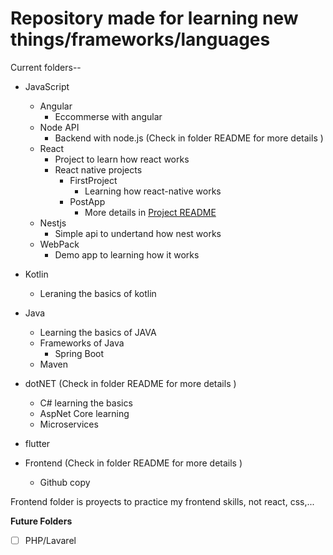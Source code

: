 # Repository made for learning new things/frameworks/languages

Current folders--

* JavaScript
    * Angular
        * Eccommerse with angular
    * Node API
        * Backend with node.js (Check in folder README for more details )
    * React
        * Project to learn how react works
        * React native projects
            * FirstProject
               * Learning how react-native works
            * PostApp
               * More details in [Project README](./javascript/React/React_native/PostApp/README.md)
    * Nestjs 
        * Simple api to undertand how nest works
    * WebPack
        * Demo app to learning how it works

* Kotlin
    * Leraning the basics of kotlin
* Java
    * Learning the basics of JAVA
    * Frameworks of Java
        * Spring Boot
    * Maven 
* dotNET (Check in folder README for more details ) 
    * C# learning the basics
    * AspNet Core learning
    * Microservices 
* flutter 
* Frontend (Check in folder README for more details )
    * Github copy

Frontend folder is proyects to practice my frontend skills, not react, css,...


**Future Folders**
- [ ] PHP/Lavarel

